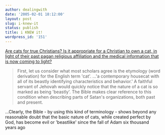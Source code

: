 ```yaml
---
author: dealingwith
date: '2005-02-01 18:12:00'
layout: post
slug: i-knew-it
status: publish
title: i KNEW it!
wordpress_id: '151'
---
```


[Are cats for true Christians? Is it appropriate for a Christian to own a cat,
in light of their past pagan religious affiliation and the medical information
that is now coming to light?][1]

> First, let us consider what most scholars agree is the etymology (word
derivation) for the English term 'cat'. ...'a contemporary housecat with all
of its beastly identifying characteristics and behavior.' A faithful servant
of Jehovah would quickly notice that the nature of a cat is so marked as being
'beastly'. The Bible makes clear reference to this condition when describing
parts of Satan's organizations, both past and present.

...Clearly, the Bible - by using this kind of terminology - shows beyond any
reasonable doubt that the basic nature of cats, while created perfect by God,
has become evil or 'beastlike' since the fall of Adam six thousand years ago

   [1]: http://dbhome.dk/carlo/cat.htm

